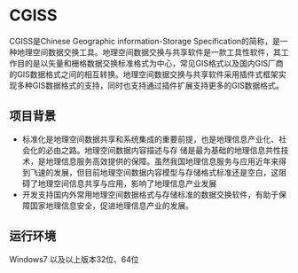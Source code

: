 # CGISS
CGISS是Chinese Geographic information-Storage Specification的简称，是一种地理空间数据交换工具。地理空间数据交换与共享软件是一款工具性软件，其工作目的是以矢量和栅格数据交换标准格式为中心，常见GIS格式以及国内GIS厂商的GIS数据格式之间的相互转换。地理空间数据交换与共享软件采用插件式框架实现多种GIS数据格式的支持，同时也支持通过插件扩展支持更多的GIS数据格式。
## 项目背景
 * 标准化是地理空间数据共享和系统集成的重要前提，也是地理信息产业化、社会化的必由之路。地理空间数据内容描述与存 储是最为基础的地理信息共性技术，是地理信息服务高效提供的保障。虽然我国地理信息服务与应用近年来得到飞速的发展，但目前地理空间数据内容模型与存储格式标准还是空白，这阻碍了地理空间信息共享与应用，影响了地理信息产业发展
 * 开发支持国内外常用地理空间数据格式与存储标准的数据交换软件，有助于保障国家地理信息安全，促进地理信息产业的发展。
## 运行环境
Windows7 以及以上版本32位、64位
